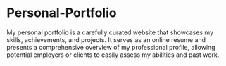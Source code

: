 # Personal-Portfolio
My personal portfolio is a carefully curated website that showcases my skills, achievements, and projects. It serves as an online resume and presents a comprehensive overview of my professional profile, allowing potential employers or clients to easily assess my abilities and past work.

